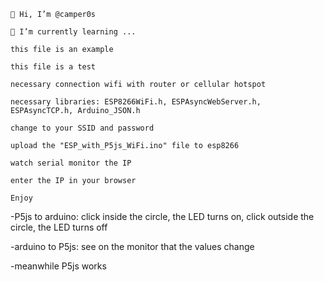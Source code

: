 

    👋 Hi, I’m @camper0s

    🌱 I’m currently learning ...

    this file is an example

    this file is a test

    necessary connection wifi with router or cellular hotspot

    necessary libraries: ESP8266WiFi.h, ESPAsyncWebServer.h, ESPAsyncTCP.h, Arduino_JSON.h

    change to your SSID and password

    upload the "ESP_with_P5js_WiFi.ino" file to esp8266

    watch serial monitor the IP

    enter the IP in your browser

    Enjoy

-P5js to arduino: click inside the circle, the LED turns on, click outside the circle, the LED turns off

-arduino to P5js: see on the monitor that the values change

-meanwhile P5js works
